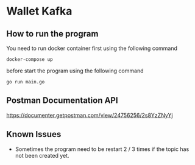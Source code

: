 # Wallet Kafka

## How to run the program 
You need to run docker container first using the following command
```
docker-compose up
```
before start the program using the following command
```
go run main.go
```

## Postman Documentation API
https://documenter.getpostman.com/view/24756256/2s8YzZNyYj

## Known Issues
- Sometimes the program need to be restart 2 / 3 times if the topic has not been created yet.